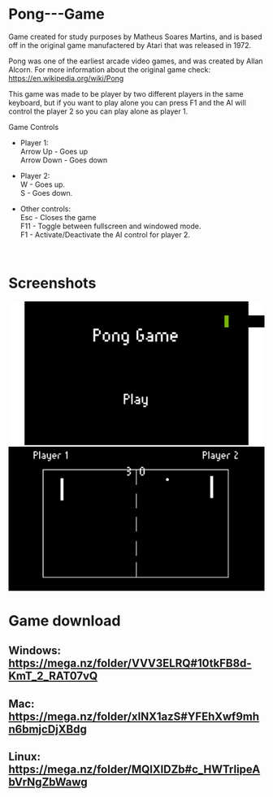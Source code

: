 <!-- GAME PROJECT TITLE -->
# Pong---Game
Game created for study purposes by Matheus Soares Martins, and is based off in the original game manufactered by Atari that was released in 1972.

Pong was one of the earliest arcade video games, and was created by Allan Alcorn.
For more information about the original game check: https://en.wikipedia.org/wiki/Pong
<br>

This game was made to be player by two different players in the same keyboard, but if  you want to play alone you can press F1 and the AI will control the player 2 so you can play alone as player 1.
<br>

Game Controls<br>
- Player 1: <br>
Arrow Up - Goes up<br>
Arrow Down - Goes down<br>

- Player 2: <br>
W - Goes up.<br>
S - Goes down.<br>

- Other controls:<br>
Esc - Closes the game<br>
F11 - Toggle between fullscreen and windowed mode.<br>
F1 - Activate/Deactivate the AI control for player 2.<br>

<br>

# Screenshots
<!-- GAME PROJECT IMAGES -->
![Preview1](./Images/gameMenu.png)
![Preview2](./Images/gameAction.png)

<!-- GAME PROJECT BUIDS -->
# Game download<br>
## Windows:<br> https://mega.nz/folder/VVV3ELRQ#10tkFB8d-KmT_2_RAT07vQ
## Mac:<br> https://mega.nz/folder/xINX1azS#YFEhXwf9mhn6bmjcDjXBdg
## Linux:<br> https://mega.nz/folder/MQlXlDZb#c_HWTrlipeAbVrNgZbWawg
